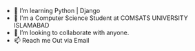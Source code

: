 - 🌱 I’m learning Python | Django 
- 🌱 I'm a Computer Science Student at COMSATS UNIVERSITY ISLAMABAD
- 💞️ I’m looking to collaborate with anyone.
- 📫 Reach me Out via Email

<!---
ZAINALI14/ZAINALI14 is a ✨ special ✨ repository because its `README.md` (this file) appears on your GitHub profile.
You can click the Preview link to take a look at your changes.
--->
